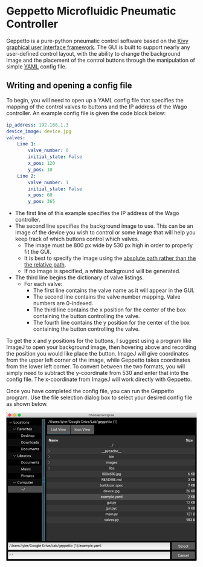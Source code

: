 # Geppetto Microfluidic Pneumatic Controller

Geppetto is a pure-python pneumatic control software based on the [Kivy graphical user interface framework](https://kivy.org/). The GUI is built to support nearly any user-defined control layout, with the ability to change the background image and the placement of the control buttons through the manipulation of simple [YAML](http://www.yaml.org) config file.

## Writing and opening a config file

To begin, you will need to open up a YAML config file that specifies the mapping of the control valves to buttons and the IP address of the Wago controller. An example config file is given the code block below:

```yaml
ip_address: 192.168.1.3
device_image: device.jpg
valves:
    Line 1:
        valve_number: 0
        initial_state: False
        x_pos: 120
        y_pos: 10
    Line 2:
        valve_number: 1
        initial_state: False
        x_pos: 60
        y_pos: 365
```

- The first line of this example specifies the IP address of the Wago controller.
- The second line specifies the background image to use. This can be an image of the device you wish to control or some image that will help you keep track of which buttons control which valves.
    - The image must be 800 px wide by 530 px high in order to properly fit the GUI.
    - It is best to specify the image using the [absolute path rather than the the relative path](http://www.linuxnix.com/abslute-path-vs-relative-path-in-linuxunix/).
    - If no image is specified, a white background will be generated.
- The third line begins the dictionary of valve listings.
    - For each valve:
        - The first line contains the valve name as it will appear in the GUI.
        - The second line contains the valve number mapping. Valve numbers are 0-indexed.
        - The third line contains the x position for the center of the box containing the button controlling the valve.
        - The fourth line contains the y position for the center of the box containing the button controlling the valve.

To get the x and y positions for the buttons, I suggest using a program like ImageJ to open your background image, then hovering above and recording the position you would like place the button. ImageJ will give coordinates from the upper left corner of the image, while Geppetto takes coordinates from the lower left corner. To convert between the two formats, you will simply need to subtract the y-coordinate from 530 and enter that into the config file. The x-coordinate from ImageJ will work directly with Geppetto.

Once you have completed the config file, you can run the Geppetto program. Use the file selection dialog box to select your desired config file as shown below.

![Config file dialog box](./images/FileDialog.png)